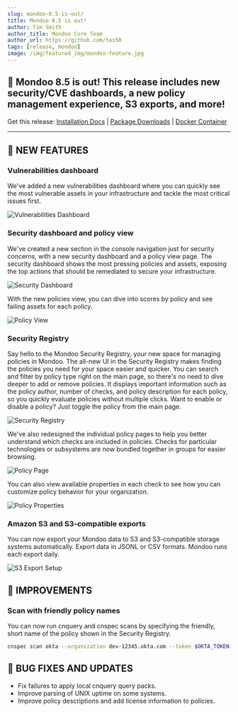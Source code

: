 ```yaml
---
slug: mondoo-8.5-is-out/
title: Mondoo 8.5 is out!
author: Tim Smith
author_title: Mondoo Core Team
author_url: https://github.com/tas50
tags: [release, mondoo]
image: /img/featured_img/mondoo-feature.jpg
---
```


## 🥳 Mondoo 8.5 is out! This release includes new security/CVE dashboards, a new policy management experience, S3 exports, and more!

Get this release: [Installation Docs](/cnspec/) | [Package Downloads](https://releases.mondoo.com/cnspec/) | [Docker Container](https://hub.docker.com/r/mondoo/cnspec)

---

## 🎉 NEW FEATURES

### Vulnerabilities dashboard

We've added a new vulnerabilities dashboard where you can quickly see the most vulnerable assets in your infrastructure and tackle the most critical issues first.

![Vulnerabilities Dashboard](/img/releases/2023-04-11-mondoo-8.5-is-out/vuln_dashboard.png)

### Security dashboard and policy view

We've created a new section in the console navigation just for security concerns, with a new security dashboard and a policy view page. The security dashboard shows the most pressing policies and assets, exposing the top actions that should be remediated to secure your infrastructure.

![Security Dashboard](/img/releases/2023-04-11-mondoo-8.5-is-out/security_dashboard.png)

With the new policies view, you can dive into scores by policy and see failing assets for each policy.

![Policy View](/img/releases/2023-04-11-mondoo-8.5-is-out/policy_view.png)

### Security Registry

Say hello to the Mondoo Security Registry, your new space for managing policies in Mondoo. The all-new UI in the Security Registry makes finding the policies you need for your space easier and quicker. You can search and filter by policy type right on the main page, so there's no need to dive deeper to add or remove policies. It displays important information such as the policy author, number of checks, and policy description for each policy, so you quickly evaluate policies without multiple clicks. Want to enable or disable a policy? Just toggle the policy from the main page.

![Security Registry](/img/releases/2023-04-11-mondoo-8.5-is-out/security_registry.png)

We've also redesigned the individual policy pages to help you better understand which checks are included in policies. Checks for particular technologies or subsystems are now bundled together in groups for easier browsing.

![Policy Page](/img/releases/2023-04-11-mondoo-8.5-is-out/policy_page.png)

You can also view available properties in each check to see how you can customize policy behavior for your organization.

![Policy Properties](/img/releases/2023-04-11-mondoo-8.5-is-out/properties.png)

### Amazon S3 and S3-compatible exports

You can now export your Mondoo data to S3 and S3-compatible storage systems automatically. Export data in JSONL or CSV formats. Mondoo runs each export daily.

![S3 Export Setup](/img/releases/2023-04-11-mondoo-8.5-is-out/s3.png)

## 🧹 IMPROVEMENTS

### Scan with friendly policy names

You can now run cnquery and cnspec scans by specifying the friendly, short name of the policy shown in the Security Registry.

```bash
cnspec scan okta --organization dev-12345.okta.com --token $OKTA_TOKEN --policy mondoohq/mondoo-okta-security
```

## 🐛 BUG FIXES AND UPDATES

- Fix failures to apply local cnquery query packs.
- Improve parsing of UNIX uptime on some systems.
- Improve policy descriptions and add license information to policies.
